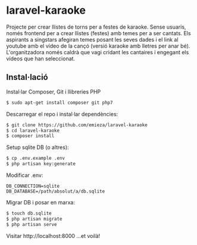 # laravel-karaoke
Projecte per crear llistes de torns per a festes de karaoke. Sense usuaris, només frontend per a crear llistes (festes) amb temes per a ser cantats. Els aspirants a singstars afegiran temes posant les seves dades i el link al youtube amb el vídeo de la cançó (versió karaoke amb lletres per anar bé). L'organitzadora només caldrà que vagi cridant les cantaires i engegant els vídeos que han seleccionat.

## Instal·lació
Instal·lar Composer, Git i llibreries PHP
```sh
$ sudo apt-get install composer git php7
```
Descarregar el repo i instal·lar dependències:
```sh
$ git clone https://github.com/emieza/laravel-karaoke
$ cd laravel-karaoke
$ composer install
```
Setup sqlite DB (o altres):
```sh
$ cp .env.example .env
$ php artisan key:generate
```
Modificar .env:
```
DB_CONNECTION=sqlite
DB_DATABASE=/path/absolut/a/db.sqlite
```
Migrar DB i posar en marxa:
```sh
$ touch db.sqlite
$ php artisan migrate
$ php artisan serve
```
Visitar http://localhost:8000 ...et voilà!


